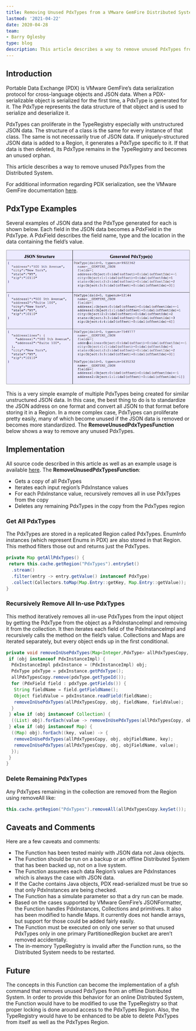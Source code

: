 ```yaml
---
title: Removing Unused PdxTypes from a VMware GemFire Distributed System
lastmod: '2021-04-22'
date: 2020-04-28
team:
- Barry Oglesby
type: blog
description: This article describes a way to remove unused PdxTypes from the GemFire Distributed System. 
---
```


## Introduction
   Portable Data Exchange (PDX) is VMware GemFire’s data serialization protocol for cross-language objects and JSON data. When a PDX-serializable object is serialized for the first time, a PdxType is generated for it. The PdxType represents the data structure of that object and is used to serialize and deserialize it.
   
   PdxTypes can proliferate in the TypeRegistry especially with unstructured JSON data. The structure of a class is the same for every instance of that class. The same is not necessarily true of JSON data. If uniquely-structured JSON data is added to a Region, it generates a PdxType specific to it. If that data is then deleted, its PdxType remains in the TypeRegistry and becomes an unused orphan.
   
   This article describes a way to remove unused PdxTypes from the Distributed System.
   
   For additional information regarding PDX serialization, see the VMware GemFire documentation [here](https://docs.vmware.com/en/VMware-GemFire/9.15/gf/developing-data_serialization-gemfire_pdx_serialization.html).


## PdxType Examples
Several examples of JSON data and the PdxType generated for each is shown below. Each field in the JSON data becomes a PdxField in the PdxType. A PdxField describes the field name, type and the location in the data containing the field’s value.

![Illustration of different JSON structures and their mapping to generated PDX types](images/removing-unused-pdxtypes-diagram.png#diagram)

This is a very simple example of multiple PdxTypes being created for similar unstructured JSON data. In this case, the best thing to do is to standardize the JSON address on one format and convert all JSON to that format before storing it in a Region.
In a more complex case, PdxTypes can proliferate pretty easily, many of which become unused if the JSON data is removed or becomes more standardized. The **RemoveUnusedPdxTypesFunction** below shows a way to remove any unused PdxTypes.

## Implementation
All source code described in this article as well as an example usage is available [here](https://github.com/boglesby/remove-unused-pdxtypes).
The **RemoveUnusedPdxTypesFunction**:
* Gets a copy of all PdxTypes
* Iterates each input region’s PdxInstance values
* For each PdxInstance value, recursively removes all in use PdxTypes from the copy
* Deletes any remaining PdxTypes in the copy from the PdxTypes region

### Get All PdxTypes
The PdxTypes are stored in a replicated Region called PdxTypes. EnumInfo instances (which represent Enums in PDX) are also stored in that Region. This method filters those out and returns just the PdxTypes.

```java
private Map getAllPdxTypes() {
 return this.cache.getRegion("PdxTypes").entrySet()
  .stream()
  .filter(entry -> entry.getValue() instanceof PdxType)
  .collect(Collectors.toMap(Map.Entry::getKey, Map.Entry::getValue));
}
```

### Recursively Remove All In-use PdxTypes
This method iteratively removes all in-use PdxTypes from the input object by getting the PdxType from the object as a PdxInstanceImpl and removing it from the collection. It then iterates each field of the PdxInstanceImpl and recursively calls the method on the field’s value. Collections and Maps are iterated separately, but every object ends up in the first conditional.

```java
private void removeInUsePdxTypes(Map<Integer,PdxType> allPdxTypesCopy, Object parent, String objFieldName, Object obj) {
 if (obj instanceof PdxInstanceImpl) {
  PdxInstanceImpl pdxInstance = (PdxInstanceImpl) obj;
  PdxType pdxType = pdxInstance.getPdxType();
  allPdxTypesCopy.remove(pdxType.getTypeId());
  for (PdxField field : pdxType.getFields()) {
   String fieldName = field.getFieldName();
   Object fieldValue = pdxInstance.readField(fieldName);
   removeInUsePdxTypes(allPdxTypesCopy, obj, fieldName, fieldValue);
  }
 } else if (obj instanceof Collection) {
  ((List) obj).forEach(value -> removeInUsePdxTypes(allPdxTypesCopy, obj, objFieldName, value));
 } else if (obj instanceof Map) {
  ((Map) obj).forEach((key, value) -> {
   removeInUsePdxTypes(allPdxTypesCopy, obj, objFieldName, key);
   removeInUsePdxTypes(allPdxTypesCopy, obj, objFieldName, value);
  });
 }
}
```

### Delete Remaining PdxTypes
Any PdxTypes remaining in the collection are removed from the Region using removeAll like:

```java
this.cache.getRegion("PdxTypes").removeAll(allPdxTypesCopy.keySet());
```

## Caveats and Comments
Here are a few caveats and comments:
* The Function has been tested mainly with JSON data not Java objects.
* The Function should be run on a backup or an offline Distributed System that has been backed up, not on a live system.
* The Function assumes each data Region’s values are PdxInstances which is always the case with JSON data.
* If the Cache contains Java objects, PDX read-serialized must be true so that only PdxInstances are being checked.
* The Function has a simulate parameter so that a dry run can be made.
* Based on the cases supported by VMware GemFire’s JSONFormatter, the Function handles PdxInstances, Collections and primitives. It also has been modified to handle Maps. It currently does not handle arrays, but support for those could be added fairly easily.
* The Function must be executed on only one server so that unused PdxTypes only in one primary PartitionedRegion bucket are aren’t removed accidentally.
* The in-memory TypeRegistry is invalid after the Function runs, so the Distributed System needs to be restarted.

## Future
   The concepts in this Function can become the implementation of a gfsh command that removes unused PdxTypes from an offline Distributed System. In order to provide this behavior for an online Distributed System, the Function would have to be modified to use the TypeRegistry so that proper locking is done around access to the PdxTypes Region. Also, the TypeRegistry would have to be enhanced to be able to delete PdxTypes from itself as well as the PdxTypes Region.